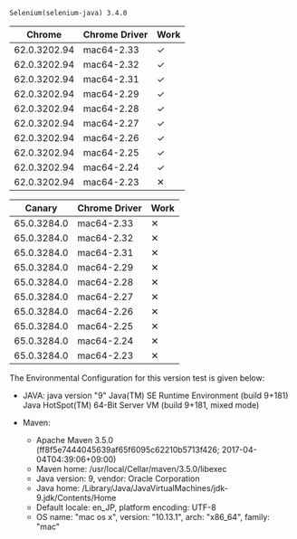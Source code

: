     Selenium(selenium-java) 3.4.0
|    Chrome     | Chrome Driver |  Work  |
| ------------- | ------------- |  ----  |
| 62.0.3202.94  |  mac64-2.33   |    ✓   |
| 62.0.3202.94  |  mac64-2.32   |    ✓   |
| 62.0.3202.94  |  mac64-2.31   |    ✓   |
| 62.0.3202.94  |  mac64-2.29   |    ✓   |
| 62.0.3202.94  |  mac64-2.28   |    ✓   |
| 62.0.3202.94  |  mac64-2.27   |    ✓   |
| 62.0.3202.94  |  mac64-2.26   |    ✓   |
| 62.0.3202.94  |  mac64-2.25   |    ✓   |
| 62.0.3202.94  |  mac64-2.24   |    ✓   |
| 62.0.3202.94  |  mac64-2.23   |    ✕   |

|    Canary    | Chrome Driver |  Work  |
| ------------ | ------------- |  ----  |
| 65.0.3284.0  |  mac64-2.33   |    ✕   |
| 65.0.3284.0  |  mac64-2.32   |    ✕   |
| 65.0.3284.0  |  mac64-2.31   |    ✕   |
| 65.0.3284.0  |  mac64-2.29   |    ✕   |
| 65.0.3284.0  |  mac64-2.28   |    ✕   |
| 65.0.3284.0  |  mac64-2.27   |    ✕   |
| 65.0.3284.0  |  mac64-2.26   |    ✕   |
| 65.0.3284.0  |  mac64-2.25   |    ✕   |
| 65.0.3284.0  |  mac64-2.24   |    ✕   |
| 65.0.3284.0  |  mac64-2.23   |    ✕   |


The Environmental Configuration for this version test is given below:


- JAVA: 
   java version "9"
   Java(TM) SE Runtime Environment (build 9+181)
   Java HotSpot(TM) 64-Bit Server VM (build 9+181, mixed mode)

- Maven:
   * Apache Maven 3.5.0 (ff8f5e7444045639af65f6095c62210b5713f426; 2017-04-04T04:39:06+09:00)
   * Maven home: /usr/local/Cellar/maven/3.5.0/libexec
   * Java version: 9, vendor: Oracle Corporation
   * Java home: /Library/Java/JavaVirtualMachines/jdk-9.jdk/Contents/Home
   * Default locale: en_JP, platform encoding: UTF-8
   * OS name: "mac os x", version: "10.13.1", arch: "x86_64", family: "mac"

